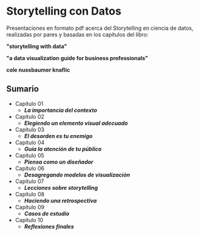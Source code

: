 # Storytelling con Datos

<p>Presentaciones en formato pdf acerca del Storytelling en ciencia de datos, realizadas por pares y basadas en los capítulos del libro:</p>


__"storytelling with data"__

__"a data visualization guide for business professionals"__

__cole nussbaumer knaflic__


## Sumario

- Capítulo 01
  - ___La importancia del contexto___
- Capítulo 02
  - ___Elegiendo un elemento visual adecuado___
- Capítulo 03
  - ___El desorden es tu enemigo___
- Capítulo 04
  - ___Guía la atención de tu público___
- Capítulo 05
  - ___Piensa como un diseñador___
- Capítulo 06
  - ___Desagregando modelos de visualización___
- Capítulo 07
  - ___Lecciones sobre storytelling___
- Capítulo 08
  - ___Haciendo una retrospectiva___
- Capítulo 09
  - ___Casos de estudio___
- Capítulo 10
  - ___Reflexiones finales___
